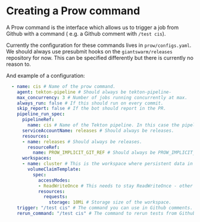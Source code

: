 # Creating a Prow command

A Prow command is the interface which allows us to trigger a job
from Github with a command ( e.g. a Github comment with `/test cis`).

Currently the configuration for these commands lives in `prow/configs.yaml`.
We should always use presubmit hooks on the `giantswarm/releases` repository
for now. This can be specified differently but there is currently no reason
to.

And example of a configuration:
```yaml
  - name: cis # Name of the prow command.
    agent: tekton-pipeline # Should always be tekton-pipeline-
    max_concurrency: 3 # Number of jobs running concurrently at max.
    always_run: false # If this should run on every commit.
    skip_report: false # If the bot should report in the PR.
    pipeline_run_spec:
      pipelineRef:
        name: cis # Name of the Tekton pipeline. In this case the pipeline is in tekton/pipelines/cis.yaml
      serviceAccountName: releases # Should always be releases.
      resources:
      - name: releases # Should always be releases.
        resourceRef:
          name: PROW_IMPLICIT_GIT_REF # Should always be PROW_IMPLICIT_GIT_REF.
      workspaces:
      - name: cluster # This is the workspace where persistent data in the pipeline is handled. We use cluster as convention.
        volumeClaimTemplate:
          spec:
            accessModes:
            - ReadWriteOnce # This needs to stay ReadWriteOnce - other settings did not work well.
            resources:
              requests:
                storage: 10Mi # Storage size of the workspace.
    trigger: "/test cis" # The command you can use in Github comments.
    rerun_command: "/test cis" # The command to rerun tests from Github comments.
```
